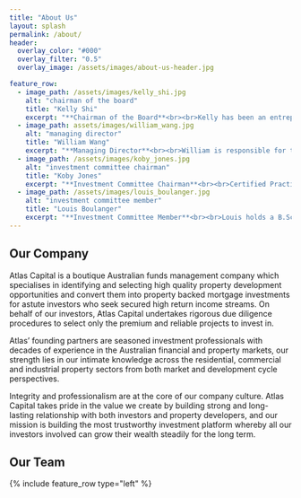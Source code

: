 ```yaml
---
title: "About Us"
layout: splash
permalink: /about/
header:
  overlay_color: "#000"
  overlay_filter: "0.5"
  overlay_image: /assets/images/about-us-header.jpg

feature_row:
  - image_path: /assets/images/kelly_shi.jpg
    alt: "chairman of the board"
    title: "Kelly Shi"
    excerpt: "**Chairman of the Board**<br><br>Kelly has been an entrepreneur throughout her career. She has built and managed business of various nature in both China and Australia. All of her business ventures have been extremely successful.<br><br>From 2007 onwards, Kelly established and managed Titan Development in Melbourne, Australia. As a Property Development Director with in-depth knowledge and experiences in an extensive range of sectors, Kelly has created exceptional property assets by leading and managing teams through all aspects of the property acquisition, planning, development, due diligence, and funding process.<br><br>Prior to coming to Australia, Kelly has built and managed a number of successful business ventures in China which includes Consumer electronic product distribution Company Guomei Electronics (Shanxi Province) and property development and Finance Company in Shanghai. At Guomei Shanxi Kelly led a team over 1000 employees."
  - image_path: assets/images/william_wang.jpg
    alt: "managing director"
    title: "William Wang"
    excerpt: "**Managing Director**<br><br>William is responsible for the overall leadership of the Atlas’ investment and operational management. William has a diverse background in funds operations and investment management across all asset classes including property, fixed income, equities, infrastructure and hedge funds.<br><br>William started his career in Auckland New Zealand where he spent five years as Senior Investment Analyst with Mercer Investment Consulting. In this role he provided investment advice to a range of institutional clients including superannuation schemes, charities and other institutional investors. He was also heavily involved with Mercer's master trust operations from setting up to daily management.<br><br>From 2007 to 2011, William worked with United Funds Management, a multi-manager with over $10 billion in funds under management, where he was a portfolio manager covering manager research and portfolio construction as well as sitting on the Investment Policy Committee. From 2011 to 2018, William was portfolio manager and Head of Funds Management Alpha Fund Managers' 8 investment funds.<br><br>William has an MBA from Melbourne University and is a CFA (Chartered Financial Analyst) Charter holder."
  - image_path: /assets/images/koby_jones.jpg
    alt: "investment committee chairman"
    title: "Koby Jones"
    excerpt: "**Investment Committee Chairman**<br><br>Certified Practicing Accountants (CPA) Program; a Bachelor of Commerce – Accounting, Commercial Law, Finance (Deakin University), Diploma in Financial Advising (Securities Institute of Australia), and Advanced Certificate in Management Skills (RMIT).<br><br>Koby is the Chairman of the Fund’s Investment Committee and is a representative of The SILC Group, under whose AFS licence (No. 407100) the Investment Manager is authorised as a corporate authorised representative (number 1243421). He is involved in the assessment and approval of Loans in accordance with the Fund’s mandate and Lending Guidelines Koby Jones is the Founder, Responsible Manager and Managing Director of The SILC Group. He is involved in all aspects of the company’s operations including general management, business development, client interaction, product selection, strategic initiatives, technology, governance, risk and compliance.<br><br>Koby has considerable experience in the Financial Services Industry spanning mainly across both Global Financial Markets and Private Wealth Management with major Financial Institutions Westpac Banking Corporation (WBC), Australia and New Zealand Banking Group (ANZ) and National Australia Bank (NAB), as well as Wilson HTM Investment Group predominantly in advisory, structuring and product distribution positions. His product experience covers all investment asset classes, structured finance and extensive financial markets exposure, while in his various capacities he has dealt with many varied clients ranging from Corporates to High-Net-Worth Individuals."
  - image_path: /assets/images/louis_boulanger.jpg
    alt: "investment committee member"
    title: "Louis Boulanger"
    excerpt: "**Investment Committee Member**<br><br>Louis holds a B.Sc. from Laval University in Canada; is a Fellow of the Canadian Institute of Actuaries; and is a Chartered Financial Analyst (CFA) and an Authorised Financial Adviser (AFA).<br><br>Prior to coming to New Zealand in 1986, Louis worked for nine years with a global consulting firm based in Montreal, Canada. In New Zealand, Louis worked for global consulting firm Mercer Investment Consulting for 18 years, including as Chief Executive of New Zealand operations for five years.<br><br>In 2004, Louis took time off to study, be with his family and travel around the world. In 2006, he launched his private practice. Louis provides independent investment advice to private and institutional clients, as well as sits on a number of governance boards as an independent expert. He speaks regularly at investment conferences and has been enjoying doing so in many locations around the globe in recent years.<br><br>Louis participated actively in the ongoing development of the Global Investment Performance Standards (GIPS® ) from 1995 to 2012, including serving as the elected Chairman of the global GIPS Council from 2010 to 2012. His firm, LB Now Ltd, helps investment firms come into and maintain compliance with the GIPS standards. His firm also facilitates the purchase of bullion for private and institutional clients, as an authorized dealer for BMG Bullion Bars on the London Bullion Market.<br><br>Louis was the founding President of the CFA Society of New Zealand from 2000 to 2003 and remains an active member of the CFA Society. He began writing the e-letter ‘Prosper!’ in 2006 and continues to do so to educate the wider public about money."
---
```


## Our Company

Atlas Capital is a boutique Australian funds management company which specialises in identifying and selecting high quality property development opportunities and convert them into property backed mortgage investments for astute investors who seek secured high return income streams. On behalf of our investors, Atlas Capital undertakes rigorous due diligence procedures to select only the premium and reliable projects to invest in.

Atlas’ founding partners are seasoned investment professionals with decades of experience in the Australian financial and property markets, our strength lies in our intimate knowledge across the residential, commercial and industrial property sectors from both market and development cycle perspectives.

Integrity and professionalism are at the core of our company culture. Atlas Capital takes pride in the value we create by building strong and long-lasting relationship with both investors and property developers, and our mission is building the most trustworthy investment platform whereby all our investors involved can grow their wealth steadily for the long term.

## Our Team

{% include feature_row type="left" %}
